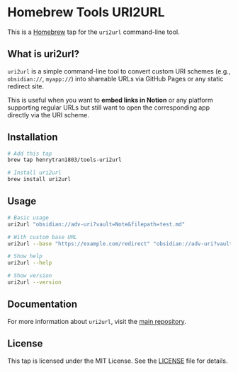 # Homebrew Tools URI2URL

This is a [Homebrew](https://brew.sh) tap for the `uri2url` command-line tool.

## What is uri2url?

`uri2url` is a simple command-line tool to convert custom URI schemes (e.g., `obsidian://`, `myapp://`) into shareable URLs via GitHub Pages or any static redirect site.

This is useful when you want to **embed links in Notion** or any platform supporting regular URLs but still want to open the corresponding app directly via the URI scheme.

## Installation

```bash
# Add this tap
brew tap henrytran1803/tools-uri2url

# Install uri2url
brew install uri2url
```

## Usage

```bash
# Basic usage
uri2url "obsidian://adv-uri?vault=Note&filepath=test.md"

# With custom base URL
uri2url --base "https://example.com/redirect" "obsidian://adv-uri?vault=Note&filepath=test.md"

# Show help
uri2url --help

# Show version
uri2url --version
```

## Documentation

For more information about `uri2url`, visit the [main repository](https://github.com/henrytran1803/tools-uri2url).

## License

This tap is licensed under the MIT License. See the [LICENSE](LICENSE) file for details.







